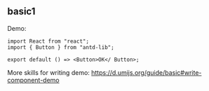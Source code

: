 ## basic1

Demo:

```tsx
import React from "react";
import { Button } from "antd-lib";

export default () => <Button>OK</ Button>;
```

More skills for writing demo: https://d.umijs.org/guide/basic#write-component-demo
